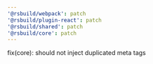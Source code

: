 ```yaml
---
'@rsbuild/webpack': patch
'@rsbuild/plugin-react': patch
'@rsbuild/shared': patch
'@rsbuild/core': patch
---
```


fix(core): should not inject duplicated meta tags
